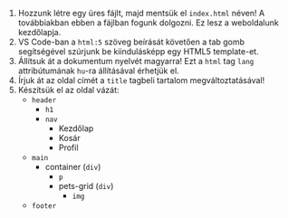 1. Hozzunk létre egy üres fájlt, majd mentsük el  `index.html` néven! A továbbiakban ebben a fájlban fogunk dolgozni. Ez lesz a weboldalunk kezdőlapja.
2. VS Code-ban a `html:5` szöveg beírását követően a tab gomb segítségével szúrjunk be kiindulásképp egy HTML5 template-et.
3. Állítsuk át a dokumentum nyelvét magyarra! Ezt a `html` tag `lang` attribútumának `hu`-ra állításával érhetjük el.
4. Írjuk át az oldal címét a `title` tagbeli tartalom megváltoztatásával!
5. Készítsük el az oldal vázát:
    - `header`
      - `h1`
      - `nav`
        - Kezdőlap
        - Kosár
        - Profil
    - `main`
      - container (`div`)
        - `p`
        - pets-grid (`div`)
          - `img`
    - `footer`
